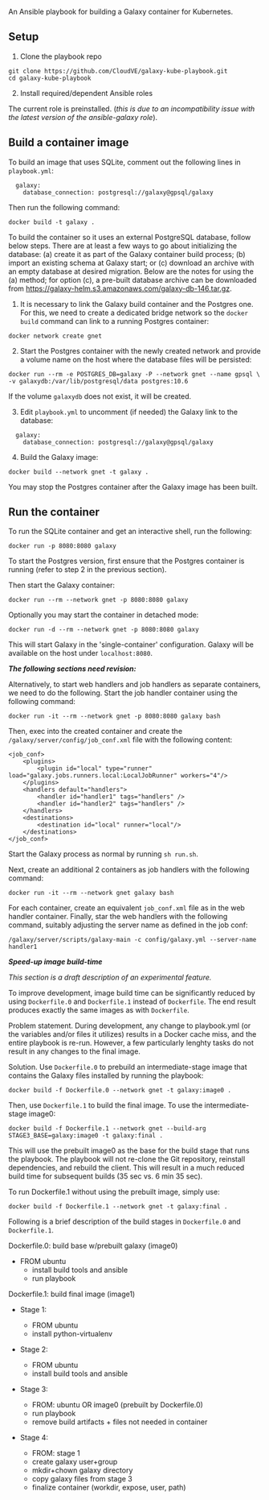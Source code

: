 An Ansible playbook for building a Galaxy container for Kubernetes.

## Setup
1. Clone the playbook repo
```
git clone https://github.com/CloudVE/galaxy-kube-playbook.git
cd galaxy-kube-playbook
```

2. Install required/dependent Ansible roles

The current role is preinstalled. (*this is due to an incompatibility issue with
the latest version of the ansible-galaxy role*).


## Build a container image
To build an image that uses SQLite, comment out the following lines in
`playbook.yml`:

```
  galaxy:
    database_connection: postgresql://galaxy@gpsql/galaxy
```

Then run the following command:
```
docker build -t galaxy .
```

To build the container so it uses an external PostgreSQL database, follow
below steps. There are at least a few ways to go about initializing the
database: (a) create it as part of the Galaxy container build process; (b)
import an existing schema at Galaxy start; or (c) download an archive with
an empty database at desired migration. Below are the notes for using the (a)
method; for option (c), a pre-built database archive can be downloaded from
https://galaxy-helm.s3.amazonaws.com/galaxy-db-146.tar.gz.

1. It is necessary to link the Galaxy build container and the Postgres one. For
this, we need to create a dedicated bridge network so the `docker build` 
command can link to a running Postgres container:
```
docker network create gnet
```

2. Start the Postgres container with the newly created network and provide a
volume name on the host where the database files will be persisted:
```
docker run --rm -e POSTGRES_DB=galaxy -P --network gnet --name gpsql \
-v galaxydb:/var/lib/postgresql/data postgres:10.6
```
If the volume `galaxydb` does not exist, it will be created.


3. Edit `playbook.yml` to uncomment (if needed) the Galaxy link to the database:
```
  galaxy:
    database_connection: postgresql://galaxy@gpsql/galaxy
```

4. Build the Galaxy image:
```
docker build --network gnet -t galaxy .
```
You may stop the Postgres container after the Galaxy image has been built.

## Run the container
To run the SQLite container and get an interactive shell, run the following:
```
docker run -p 8080:8080 galaxy
```

To start the Postgres version, first ensure that the Postgres container is running (refer to step 2
in the previous section). 

Then start the Galaxy container:
```
docker run --rm --network gnet -p 8080:8080 galaxy
```
Optionally you may start the container in detached mode:
```
docker run -d --rm --network gnet -p 8080:8080 galaxy
```

This will start Galaxy in the 'single-container' configuration.  Galaxy will be available on the
host under `localhost:8080`.

***The following sections need revision:***

Alternatively, to start web handlers and job handlers as separate containers,
we need to do the following.
Start the job handler container using the following command:
```
docker run -it --rm --network gnet -p 8080:8080 galaxy bash
```

Then, exec into the created container and create the
`/galaxy/server/config/job_conf.xml` file with the following content:

```
<job_conf>
    <plugins>
        <plugin id="local" type="runner" load="galaxy.jobs.runners.local:LocalJobRunner" workers="4"/>
    </plugins>
    <handlers default="handlers">
        <handler id="handler1" tags="handlers" />
        <handler id="handler2" tags="handlers" />
    </handlers>
    <destinations>
        <destination id="local" runner="local"/>
    </destinations>
</job_conf>
```

Start the Galaxy process as normal by running `sh run.sh`.

Next, create an additional 2 containers as job handlers with the following command:

```
docker run -it --rm --network gnet galaxy bash
```

For each container, create an equivalent `job_conf.xml` file as in the web
handler container. Finally, star the web handlers with the following command,
suitably adjusting the server name as defined in the job conf:

```
/galaxy/server/scripts/galaxy-main -c config/galaxy.yml --server-name handler1
```

***Speed-up image build-time***

*This section is a draft description of an experimental feature.*

To improve development, image build time can be significantly reduced by using `Dockerfile.0` and
`Dockerfile.1` instead of `Dockerfile`. The end result produces exactly the same images as with `Dockerfile`. 

Problem statement. During development, any change to playbook.yml (or the variables and/or files it
utilizes) results in a Docker cache miss, and the entire playbook is re-run. However, a few particularly
lenghty tasks do not result in any changes to the final image. 

Solution. Use `Dockerfile.0` to prebuild an intermediate-stage image that contains the Galaxy files
installed by running the playbook:

`docker build -f Dockerfile.0 --network gnet -t galaxy:image0 .`

Then, use `Dockerfile.1` to build the final image. To use the intermediate-stage image0:

`docker build -f Dockerfile.1 --network gnet --build-arg STAGE3_BASE=galaxy:image0 -t galaxy:final .`

This will use the prebuilt image0 as the base for the build stage that runs the playbook. The
playbook will not re-clone the Git repository, reinstall dependencies, and rebuild the client. This
will result in a much reduced build time for subsequent builds (35 sec vs. 6 min 35 sec).

To run Dockerfile.1 without using the prebuilt image, simply use:

`docker build -f Dockerfile.1 --network gnet -t galaxy:final .`

Following is a brief description of the build stages in `Dockerfile.0` and `Dockerfile.1`.

Dockerfile.0: build base w/prebuilt galaxy (image0)
- FROM ubuntu
    - install build tools and ansible
    - run playbook

Dockerfile.1: build final image (image1)
- Stage 1: 
    - FROM ubuntu
    - install python-virtualenv

- Stage 2: 
    - FROM ubuntu
    - install build tools and ansible

- Stage 3:
    - FROM: ubuntu OR image0 (prebuilt by Dockerfile.0)
    - run playbook
    - remove build artifacts + files not needed in container

- Stage 4:
    - FROM: stage 1
    - create galaxy user+group
    - mkdir+chown galaxy directory
    - copy galaxy files from stage 3
    - finalize container (workdir, expose, user, path)

